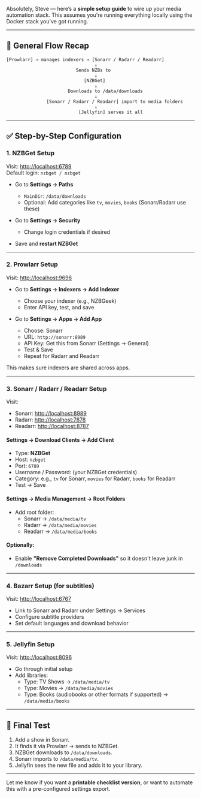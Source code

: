 Absolutely, Steve — here’s a **simple setup guide** to wire up your media automation stack. This assumes you're running everything locally using the Docker stack you've got running.

---

## 🔁 General Flow Recap

```
[Prowlarr] → manages indexers → [Sonarr / Radarr / Readarr]
                                 ↓
                          Sends NZBs to
                                 ↓
                             [NZBGet]
                                 ↓
                       Downloads to /data/downloads
                                 ↓
               [Sonarr / Radarr / Readarr] import to media folders
                                 ↓
                           [Jellyfin] serves it all
```

---

## ✅ Step-by-Step Configuration

### 1. **NZBGet Setup**
Visit: [http://localhost:6789](http://localhost:6789)  
Default login: `nzbget / nzbget`

- Go to **Settings → Paths**
  - `MainDir`: `/data/downloads`
  - Optional: Add categories like `tv`, `movies`, `books` (Sonarr/Radarr use these)

- Go to **Settings → Security**
  - Change login credentials if desired

- Save and **restart NZBGet**

---

### 2. **Prowlarr Setup**
Visit: [http://localhost:9696](http://localhost:9696)

- Go to **Settings → Indexers → Add Indexer**
  - Choose your indexer (e.g., NZBGeek)
  - Enter API key, test, and save

- Go to **Settings → Apps → Add App**
  - Choose: Sonarr
  - URL: `http://sonarr:8989`
  - API Key: Get this from Sonarr (Settings → General)
  - Test & Save
  - Repeat for Radarr and Readarr

This makes sure indexers are shared across apps.

---

### 3. **Sonarr / Radarr / Readarr Setup**
Visit:
- Sonarr: [http://localhost:8989](http://localhost:8989)
- Radarr: [http://localhost:7878](http://localhost:7878)
- Readarr: [http://localhost:8787](http://localhost:8787)

#### Settings → Download Clients → Add Client
- Type: **NZBGet**
- Host: `nzbget`
- Port: `6789`
- Username / Password: (your NZBGet credentials)
- Category: e.g., `tv` for Sonarr, `movies` for Radarr, `books` for Readarr
- Test → Save

#### Settings → Media Management → Root Folders
- Add root folder:
  - Sonarr → `/data/media/tv`
  - Radarr → `/data/media/movies`
  - Readarr → `/data/media/books`

#### Optionally:
- Enable **"Remove Completed Downloads"** so it doesn't leave junk in `/downloads`

---

### 4. **Bazarr Setup (for subtitles)**
Visit: [http://localhost:6767](http://localhost:6767)

- Link to Sonarr and Radarr under Settings → Services
- Configure subtitle providers
- Set default languages and download behavior

---

### 5. **Jellyfin Setup**
Visit: [http://localhost:8096](http://localhost:8096)

- Go through initial setup
- Add libraries:
  - Type: TV Shows → `/data/media/tv`
  - Type: Movies → `/data/media/movies`
  - Type: Books (audiobooks or other formats if supported) → `/data/media/books`

---

## 🧪 Final Test
1. Add a show in Sonarr.
2. It finds it via Prowlarr → sends to NZBGet.
3. NZBGet downloads to `/data/downloads`.
4. Sonarr imports to `/data/media/tv`.
5. Jellyfin sees the new file and adds it to your library.

---

Let me know if you want a **printable checklist version**, or want to automate this with a pre-configured settings export.
